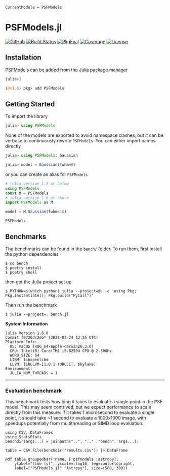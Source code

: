 ```@meta
CurrentModule = PSFModels
```

# PSFModels.jl

[![GitHub](https://img.shields.io/badge/Code-GitHub-black.svg)](https://github.com/juliaastro/PSFModels.jl)
[![Build Status](https://github.com/juliaastro/PSFModels.jl/workflows/CI/badge.svg?branch=main)](https://github.com/juliaastro/PSFModels.jl/actions)
[![PkgEval](https://juliaci.github.io/NanosoldierReports/pkgeval_badges/P/PSFModels.svg)](https://juliaci.github.io/NanosoldierReports/pkgeval_badges/report.html)
[![Coverage](https://codecov.io/gh/juliaastro/PSFModels.jl/branch/main/graph/badge.svg)](https://codecov.io/gh/juliaastro/PSFModels.jl)
[![License](https://img.shields.io/badge/License-MIT-yellow.svg)](https://opensource.org/licenses/MIT)

## Installation

PSFModels can be added from the Julia package manager

```julia
julia>]

(@v1.6) pkg> add PSFModels
```

## Getting Started

To import the library

```julia
julia> using PSFModels
```

None of the models are exported to avoid namespace clashes, but it can be verbose to continuously rewrite `PSFModels`. You can either import names directly

```julia
julia> using PSFModels: Gaussian

julia> model = Gaussian(fwhm=8)
```

or you can create an alias for `PSFModels`

```julia
# julia version 1.5 or below
using PSFModels
const M = PSFModels
# julia version 1.6 or above
import PSFModels as M

model = M.Gaussian(fwhm=10)
```

```@docs
PSFModels
```

## Benchmarks

The benchmarks can be found in the [`bench/`](https://github.com/JuliaAstro/PSFModels.jl/tree/main/bench) folder. To run them, first install the python dependencies

```
$ cd bench
$ poetry install
$ poetry shell
```
then get the Julia project set up
```
$ PYTHON=$(which python) julia --project=@. -e 'using Pkg; Pkg.instantiate(); Pkg.build("PyCall")'
```

Then run the benchmark

```
$ julia --project=. bench.jl
```

**System Information**

```
Julia Version 1.6.0
Commit f9720dc2eb* (2021-03-24 12:55 UTC)
Platform Info:
  OS: macOS (x86_64-apple-darwin20.3.0)
  CPU: Intel(R) Core(TM) i5-8259U CPU @ 2.30GHz
  WORD_SIZE: 64
  LIBM: libopenlibm
  LLVM: libLLVM-11.0.1 (ORCJIT, skylake)
Environment:
  JULIA_NUM_THREADS = 1
```

---

### Evaluation benchmark

This benchmark tests how long it takes to evaluate a single point in the PSF model. This may seem contrived, but we expect performance to scale directly from this measure: if it takes 1 microsecond to evaluate a single point, it should take ~1 second to evaluate a 1000x1000 image, with speedups potentially from multithreading or SIMD loop evaluation.

```@setup bench
using CSV, DataFrames
using StatsPlots
benchdir(args...) = joinpath("..", ".." ,"bench", args...);
```


```@example bench
table = CSV.File(benchdir("results.csv")) |> DataFrame
```

```@example bench
@df table groupedbar(:name, [:psfmodels :astropy];
    ylabel="time (s)", yscale=:log10, leg=:outertopright,
    label=["PSFModels.jl" "Astropy"], size=(500, 300))
```
